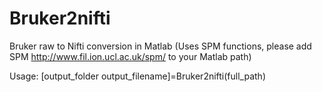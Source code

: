 # Bruker2nifti
Bruker raw to Nifti conversion in Matlab
(Uses SPM functions, please add SPM http://www.fil.ion.ucl.ac.uk/spm/ to your Matlab path)

Usage:
[output_folder output_filename]=Bruker2nifti(full_path)
